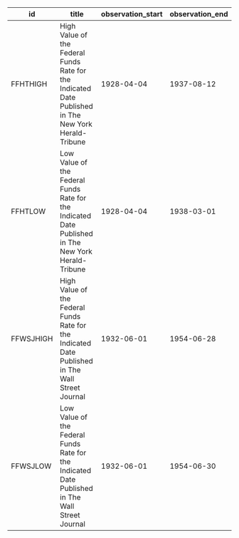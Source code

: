 | id        | title                                                                                                | observation_start   | observation_end   |
|-----------|------------------------------------------------------------------------------------------------------|---------------------|-------------------|
| FFHTHIGH  | High Value of the Federal Funds Rate for the Indicated Date Published in The New York Herald-Tribune | 1928-04-04          | 1937-08-12        |
| FFHTLOW   | Low Value of the Federal Funds Rate for the Indicated Date Published in The New York Herald-Tribune  | 1928-04-04          | 1938-03-01        |
| FFWSJHIGH | High Value of the Federal Funds Rate for the Indicated Date Published in The Wall Street Journal     | 1932-06-01          | 1954-06-28        |
| FFWSJLOW  | Low Value of the Federal Funds Rate for the Indicated Date Published in The Wall Street Journal      | 1932-06-01          | 1954-06-30        |